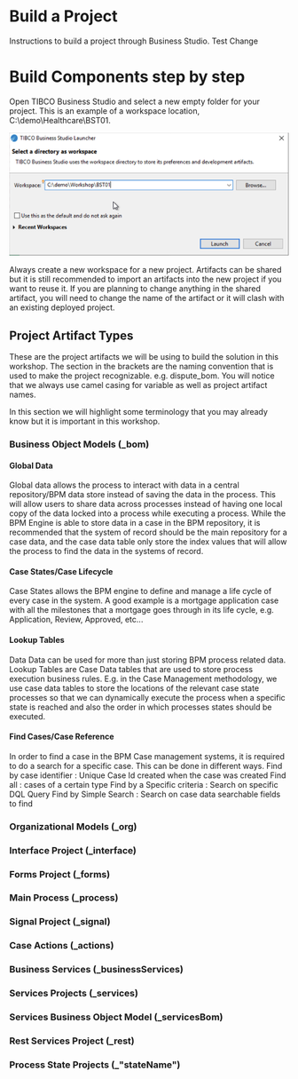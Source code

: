 # Build a Project

Instructions to build a project through Business Studio. Test Change

# Build Components step by step
Open TIBCO Business Studio and select a new empty folder for your project. This is an example of a workspace location, C:\demo\Healthcare\BST01. 

![build_project](images/buildproject/1.png)

Always create a new workspace for a new project. Artifacts can be shared but it is still recommended to import an artifacts into the new project if you want to reuse it. If you are planning to change anything in the shared artifact, you will need to change the name of the artifact or it will clash with an existing deployed project. 

## Project Artifact Types
These are the project artifacts we will be using to build the solution in this workshop. The section in the brackets are the naming convention that is used to make the project recognizable. e.g. dispute_bom. You will notice that we always use camel casing for variable as well as project artifact names. 

In this section we will highlight some terminology that you may already know but it is important in this workshop.


### Business Object Models (_bom)
#### Global Data
Global data allows the process to interact with data in a central repository/BPM data store instead of saving the data in the process. This will allow users to share data across processes instead of having one local copy of the data locked into a process while executing a process. While the BPM Engine is able to store data in a case in the BPM repository, it is recommended that the system of record should be the main repository for a case data, and the case data table only store the index values that will allow the process to find the data in the systems of record.

#### Case States/Case Lifecycle
Case States allows the BPM engine to define and manage a life cycle of every case in the system. A good example is a mortgage application case with all the milestones that a mortgage goes through in its life cycle, e.g. Application, Review, Approved, etc...

#### Lookup Tables
Data Data can be used for more than just storing BPM process related data. Lookup Tables are Case Data tables that are used to store process execution business rules. E.g. in the Case Management methodology, we use case data tables to store the locations of the relevant case state processes so that we can dynamically execute the process when a specific state is reached and also the order in which processes states should be executed.

#### Find Cases/Case Reference
In order to find a case in the BPM Case management systems, it is required to do a search for a specific case. This can be done in different ways.
Find by case identifier : Unique Case Id created when the case was created
Find all : cases of a certain type
Find by a Specific criteria : Search on specific DQL Query
Find by Simple Search : Search on case data searchable fields to find 

### Organizational Models (_org)
### Interface Project (_interface)
### Forms Project (_forms)
### Main Process (_process)
### Signal Project (_signal)
### Case Actions (_actions)
### Business Services (_businessServices)
### Services Projects (_services)
### Services Business Object Model (_servicesBom)
### Rest Services Project (_rest)
### Process State Projects (_"stateName")



